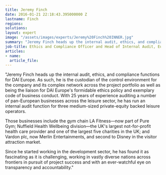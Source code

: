 ```yaml
---
title: Jeremy Finch
date: 2016-01-21 22:18:43.395000000 Z
lastname: Finch
regions:
solutions:
layout: expert
image: "/assets/images/experts/Jeremy%20Finch%20INNER.jpg"
summary: "Jeremy Finch heads up the internal audit, ethics, and compliance functions for DAI Europe. As such, he is the custodian of the control environment for the company and its complex network across the project portfolio as well as being the liaison for DAI Europe's formidable ethics policy and exemplary code of business conduct. "
job-title: Ethics and Compliance Officer and Head of Internal Audit, Europe
articles:
- name:
  article_file:
---
```

"Jeremy Finch heads up the internal audit, ethics, and compliance functions for DAI Europe. As such, he is the custodian of the control environment for the company and its complex network across the project portfolio as well as being the liaison for DAI Europe's formidable ethics policy and exemplary code of business conduct. With 25 years of experience auditing a number of pan-European businesses across the leisure sector, he has run an internal audit function for three medium-sized private-equity backed leisure operators.

Those businesses include the gym chain LA Fitness—now part of Pure Gym; Nuffield Health Wellbeing division—the UK's largest not-for-profit health care provider and one of the largest five charities in the UK; and Vardon plc, now Merlin Entertainments, and second to Disney in the visitor attraction market.

Since he started working in the development sector, he has found it as fascinating as it is challenging, working in vastly diverse nations across frontiers in pursuit of project success and with an ever-watchful eye on transparency and accountability."
